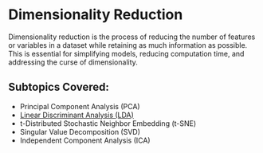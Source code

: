 # Dimensionality Reduction

Dimensionality reduction is the process of reducing the number of features or variables in a dataset while retaining as much information as possible. This is essential for simplifying models, reducing computation time, and addressing the curse of dimensionality.

## Subtopics Covered:

- Principal Component Analysis (PCA)
- [Linear Discriminant Analysis (LDA)](./LDA/README.md)
- t-Distributed Stochastic Neighbor Embedding (t-SNE)
- Singular Value Decomposition (SVD)
- Independent Component Analysis (ICA)
